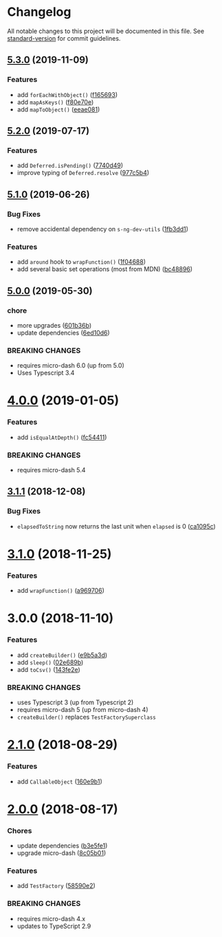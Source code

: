 # Changelog

All notable changes to this project will be documented in this file. See [standard-version](https://github.com/conventional-changelog/standard-version) for commit guidelines.

## [5.3.0](https://github.com/simontonsoftware/s-js-utils/compare/v5.2.0...v5.3.0) (2019-11-09)

### Features

- add `forEachWithObject()` ([f165693](https://github.com/simontonsoftware/s-js-utils/commit/f165693))
- add `mapAsKeys()` ([f80e70e](https://github.com/simontonsoftware/s-js-utils/commit/f80e70e))
- add `mapToObject()` ([eeae081](https://github.com/simontonsoftware/s-js-utils/commit/eeae081))

## [5.2.0](https://github.com/simontonsoftware/s-js-utils/compare/v5.1.0...v5.2.0) (2019-07-17)

### Features

- add `Deferred.isPending()` ([7740d49](https://github.com/simontonsoftware/s-js-utils/commit/7740d49))
- improve typing of `Deferred.resolve` ([977c5b4](https://github.com/simontonsoftware/s-js-utils/commit/977c5b4))

## [5.1.0](https://github.com/simontonsoftware/s-js-utils/compare/v5.0.0...v5.1.0) (2019-06-26)

### Bug Fixes

- remove accidental dependency on `s-ng-dev-utils` ([1fb3dd1](https://github.com/simontonsoftware/s-js-utils/commit/1fb3dd1))

### Features

- add `around` hook to `wrapFunction()` ([1f04688](https://github.com/simontonsoftware/s-js-utils/commit/1f04688))
- add several basic set operations (most from MDN) ([bc48896](https://github.com/simontonsoftware/s-js-utils/commit/bc48896))

## [5.0.0](https://github.com/simontonsoftware/s-js-utils/compare/v4.0.0...v5.0.0) (2019-05-30)

### chore

- more upgrades ([601b36b](https://github.com/simontonsoftware/s-js-utils/commit/601b36b))
- update dependencies ([6ed10d6](https://github.com/simontonsoftware/s-js-utils/commit/6ed10d6))

### BREAKING CHANGES

- requires micro-dash 6.0 (up from 5.0)
- Uses Typescript 3.4

<a name="4.0.0"></a>

# [4.0.0](https://github.com/simontonsoftware/s-js-utils/compare/v3.1.1...v4.0.0) (2019-01-05)

### Features

- add `isEqualAtDepth()` ([fc54411](https://github.com/simontonsoftware/s-js-utils/commit/fc54411))

### BREAKING CHANGES

- requires micro-dash 5.4

<a name="3.1.1"></a>

## [3.1.1](https://github.com/simontonsoftware/s-js-utils/compare/v3.1.0...v3.1.1) (2018-12-08)

### Bug Fixes

- `elapsedToString` now returns the last unit when `elapsed` is 0 ([ca1095c](https://github.com/simontonsoftware/s-js-utils/commit/ca1095c))

<a name="3.1.0"></a>

# [3.1.0](https://github.com/simontonsoftware/s-js-utils/compare/v3.0.0...v3.1.0) (2018-11-25)

### Features

- add `wrapFunction()` ([a969706](https://github.com/simontonsoftware/s-js-utils/commit/a969706))

<a name="3.0.0"></a>

# 3.0.0 (2018-11-10)

### Features

- add `createBuilder()` ([e9b5a3d](https://github.com/simontonsoftware/s-js-utils/commit/e9b5a3d))
- add `sleep()` ([02e689b](https://github.com/simontonsoftware/s-js-utils/commit/02e689b))
- add `toCsv()` ([143fe2e](https://github.com/simontonsoftware/s-js-utils/commit/143fe2e))

### BREAKING CHANGES

- uses Typescript 3 (up from Typescript 2)
- requires micro-dash 5 (up from micro-dash 4)
- `createBuilder()` replaces `TestFactorySuperclass`

<a name="2.1.0"></a>

# [2.1.0](https://github.com/simontonsoftware/s-js-utils/compare/v2.0.0...v2.1.0) (2018-08-29)

### Features

- add `CallableObject` ([160e9b1](https://github.com/simontonsoftware/s-js-utils/commit/160e9b1))

<a name="2.0.0"></a>

# [2.0.0](https://github.com/simontonsoftware/s-js-utils/compare/v1.1.1...v2.0.0) (2018-08-17)

### Chores

- update dependencies ([b3e5fe1](https://github.com/simontonsoftware/s-js-utils/commit/b3e5fe1))
- upgrade micro-dash ([8c05b01](https://github.com/simontonsoftware/s-js-utils/commit/8c05b01))

### Features

- add `TestFactory` ([58590e2](https://github.com/simontonsoftware/s-js-utils/commit/58590e2))

### BREAKING CHANGES

- requires micro-dash 4.x
- updates to TypeScript 2.9
